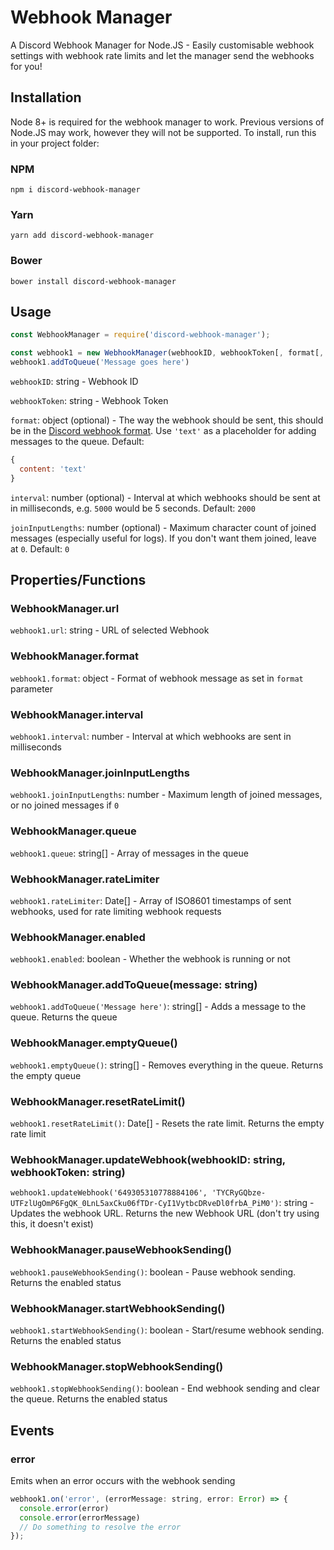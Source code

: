 # Webhook Manager
A Discord Webhook Manager for Node.JS - Easily customisable webhook settings with webhook rate limits and let the manager send the webhooks for you!

## Installation
Node 8+ is required for the webhook manager to work. Previous versions of Node.JS may work, however they will not be supported.
To install, run this in your project folder:
### NPM
```
npm i discord-webhook-manager
```
### Yarn
```
yarn add discord-webhook-manager
```
### Bower
```
bower install discord-webhook-manager
```

## Usage
```js
const WebhookManager = require('discord-webhook-manager');

const webhook1 = new WebhookManager(webhookID, webhookToken[, format[, interval[, joinInputLengths]]]);
webhook1.addToQueue('Message goes here')
```
`webhookID`: string - Webhook ID

`webhookToken`: string - Webhook Token

`format`: object (optional) - The way the webhook should be sent, this should be in the [Discord webhook format](https://discordapp.com/developers/docs/resources/webhook#execute-webhook). Use `'text'` as a placeholder for adding messages to the queue.  Default:
```js
{
  content: 'text'
}
```

`interval`: number (optional) - Interval at which webhooks should be sent at in milliseconds, e.g. `5000` would be 5 seconds. Default: `2000`

`joinInputLengths`: number (optional) - Maximum character count of joined messages (especially useful for logs). If you don't want them joined, leave at `0`. Default: `0`

## Properties/Functions
### WebhookManager.url
`webhook1.url`: string - URL of selected Webhook
### WebhookManager.format
`webhook1.format`: object - Format of webhook message as set in `format` parameter
### WebhookManager.interval
`webhook1.interval`: number - Interval at which webhooks are sent in milliseconds
### WebhookManager.joinInputLengths
`webhook1.joinInputLengths`: number - Maximum length of joined messages, or no joined messages if `0`
### WebhookManager.queue
`webhook1.queue`: string[] - Array of messages in the queue
### WebhookManager.rateLimiter
`webhook1.rateLimiter`: Date[] - Array of ISO8601 timestamps of sent webhooks, used for rate limiting webhook requests
### WebhookManager.enabled
`webhook1.enabled`: boolean - Whether the webhook is running or not
### WebhookManager.addToQueue(message: string)
`webhook1.addToQueue('Message here')`: string[] - Adds a message to the queue. Returns the queue
### WebhookManager.emptyQueue()
`webhook1.emptyQueue()`: string[] - Removes everything in the queue. Returns the empty queue
### WebhookManager.resetRateLimit()
`webhook1.resetRateLimit()`: Date[] - Resets the rate limit. Returns the empty rate limit
### WebhookManager.updateWebhook(webhookID: string, webhookToken: string)
`webhook1.updateWebhook('649305310778884106', 'TYCRyGQbze-UTFzlUgOmP6FgQK_0LnL5axCku06fTDr-CyI1VytbcDRveDl0frbA_PiM0')`: string - Updates the webhook URL. Returns the new Webhook URL (don't try using this, it doesn't exist)
### WebhookManager.pauseWebhookSending()
`webhook1.pauseWebhookSending()`: boolean - Pause webhook sending. Returns the enabled status
### WebhookManager.startWebhookSending()
`webhook1.startWebhookSending()`: boolean - Start/resume webhook sending. Returns the enabled status
### WebhookManager.stopWebhookSending()
`webhook1.stopWebhookSending()`: boolean - End webhook sending and clear the queue. Returns the enabled status

## Events
### error
Emits when an error occurs with the webhook sending
```js
webhook1.on('error', (errorMessage: string, error: Error) => {
  console.error(error)
  console.error(errorMessage)
  // Do something to resolve the error
});
```